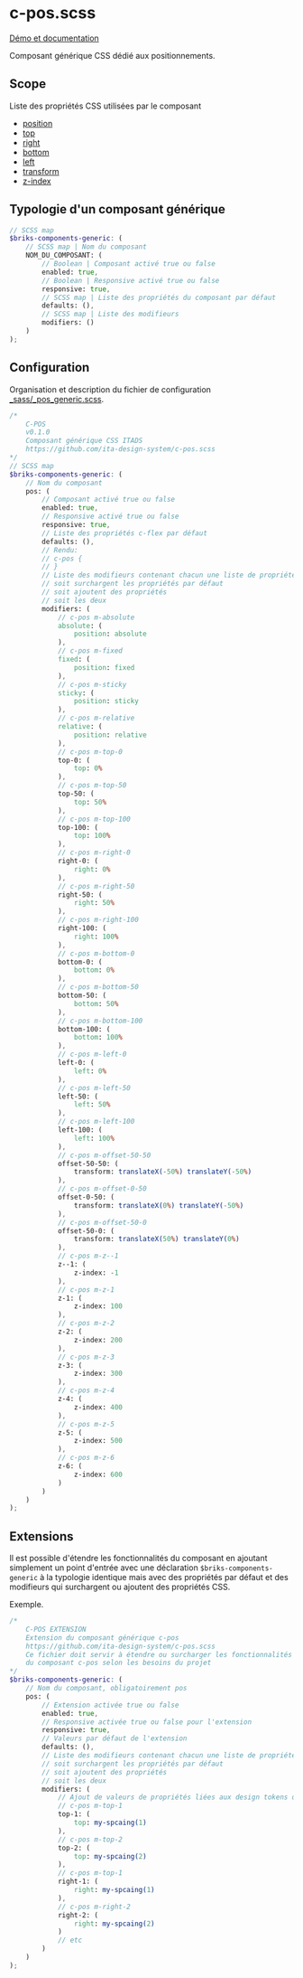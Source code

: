 # c-pos.scss

[Démo et documentation](https://ita-design-system.github.io/c-pos.scss/)

Composant générique CSS dédié aux positionnements. 

## Scope

Liste des propriétés CSS utilisées par le composant

* [position](https://developer.mozilla.org/fr/docs/Web/CSS/position)
* [top](https://developer.mozilla.org/fr/docs/Web/CSS/top)
* [right](https://developer.mozilla.org/fr/docs/Web/CSS/right)
* [bottom](https://developer.mozilla.org/fr/docs/Web/CSS/bottom)
* [left](https://developer.mozilla.org/fr/docs/Web/CSS/left)
* [transform](https://developer.mozilla.org/fr/docs/Web/CSS/transform)
* [z-index](https://developer.mozilla.org/fr/docs/Web/CSS/z-index)

## Typologie d'un composant générique

```scss
// SCSS map
$briks-components-generic: ( 
    // SCSS map | Nom du composant
    NOM_DU_COMPOSANT: ( 
        // Boolean | Composant activé true ou false
        enabled: true, 
        // Boolean | Responsive activé true ou false
        responsive: true, 
        // SCSS map | Liste des propriétés du composant par défaut
        defaults: (), 
        // SCSS map | Liste des modifieurs
        modifiers: () 
    )
);
```

## Configuration

Organisation et description du fichier de configuration [_sass/_pos_generic.scss](_sass/_pos_generic.scss).

```scss
/*
    C-POS
    v0.1.0
    Composant générique CSS ITADS
    https://github.com/ita-design-system/c-pos.scss
*/
// SCSS map
$briks-components-generic: ( 
    // Nom du composant
    pos: ( 
        // Composant activé true ou false
        enabled: true, 
        // Responsive activé true ou false
        responsive: true, 
        // Liste des propriétés c-flex par défaut
        defaults: (),
        // Rendu: 
        // c-pos {
        // }
        // Liste des modifieurs contenant chacun une liste de propriétés qui 
        // soit surchargent les propriétés par défaut
        // soit ajoutent des propriétés
        // soit les deux
        modifiers: ( 
            // c-pos m-absolute
            absolute: (
                position: absolute
            ),
            // c-pos m-fixed
            fixed: (
                position: fixed
            ),
            // c-pos m-sticky
            sticky: (
                position: sticky
            ),
            // c-pos m-relative
            relative: (
                position: relative
            ),
            // c-pos m-top-0
            top-0: (
                top: 0%
            ),
            // c-pos m-top-50
            top-50: (
                top: 50%
            ),
            // c-pos m-top-100
            top-100: (
                top: 100%
            ),
            // c-pos m-right-0
            right-0: (
                right: 0%
            ),
            // c-pos m-right-50
            right-50: (
                right: 50%
            ),
            // c-pos m-right-100
            right-100: (
                right: 100%
            ),
            // c-pos m-bottom-0
            bottom-0: (
                bottom: 0%
            ),
            // c-pos m-bottom-50
            bottom-50: (
                bottom: 50%
            ),
            // c-pos m-bottom-100
            bottom-100: (
                bottom: 100%
            ),
            // c-pos m-left-0
            left-0: (
                left: 0%
            ),
            // c-pos m-left-50
            left-50: (
                left: 50%
            ),
            // c-pos m-left-100
            left-100: (
                left: 100%
            ),
            // c-pos m-offset-50-50
            offset-50-50: (
                transform: translateX(-50%) translateY(-50%)
            ),
            // c-pos m-offset-0-50
            offset-0-50: (
                transform: translateX(0%) translateY(-50%)
            ),
            // c-pos m-offset-50-0
            offset-50-0: (
                transform: translateX(50%) translateY(0%)
            ),
            // c-pos m-z--1
            z--1: (
                z-index: -1
            ),
            // c-pos m-z-1
            z-1: (
                z-index: 100
            ),
            // c-pos m-z-2
            z-2: (
                z-index: 200
            ),
            // c-pos m-z-3
            z-3: (
                z-index: 300
            ),
            // c-pos m-z-4
            z-4: (
                z-index: 400
            ),
            // c-pos m-z-5
            z-5: (
                z-index: 500
            ),
            // c-pos m-z-6
            z-6: (
                z-index: 600
            )
        )
    )
);
``` 

## Extensions

Il est possible d'étendre les fonctionnalités du composant en ajoutant simplement un point d'entrée avec une déclaration `$briks-components-generic` à la typologie identique mais avec des propriétés par défaut et des modifieurs qui surchargent ou ajoutent des propriétés CSS.

Exemple.

```scss
/*
    C-POS EXTENSION
    Extension du composant générique c-pos
    https://github.com/ita-design-system/c-pos.scss
    Ce fichier doit servir à étendre ou surcharger les fonctionnalités
    du composant c-pos selon les besoins du projet
*/
$briks-components-generic: (
    // Nom du composant, obligatoirement pos
    pos: ( 
        // Extension activée true ou false
        enabled: true, 
        // Responsive activée true ou false pour l'extension
        responsive: true, 
        // Valeurs par défaut de l'extension
        defaults: (),
        // Liste des modifieurs contenant chacun une liste de propriétés qui 
        // soit surchargent les propriétés par défaut
        // soit ajoutent des propriétés
        // soit les deux
        modifiers: ( 
            // Ajout de valeurs de propriétés liées aux design tokens d'espacements
            // c-pos m-top-1
            top-1: (
                top: my-spcaing(1)
            ),
            // c-pos m-top-2
            top-2: (
                top: my-spcaing(2)
            ),
            // c-pos m-top-1
            right-1: (
                right: my-spcaing(1)
            ),
            // c-pos m-right-2
            right-2: (
                right: my-spcaing(2)
            )
            // etc
        )
    )
);
```
